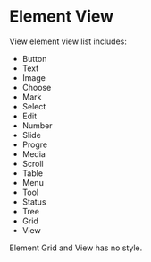 # Element View

View element view list includes:
- Button
- Text
- Image
- Choose
- Mark
- Select
- Edit
- Number
- Slide
- Progre
- Media
- Scroll
- Table
- Menu
- Tool
- Status
- Tree
- Grid
- View

Element Grid and View has no style.